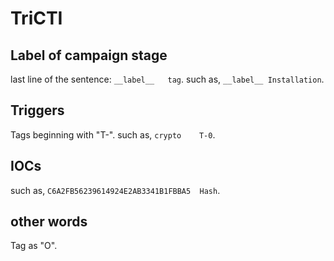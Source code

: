 # TriCTI

## Label of campaign stage
last line of the sentence: `__label__	tag`.
such as, `__label__	Installation`.

## Triggers
Tags beginning with "T-".
such as, `crypto	T-0`.

## IOCs
such as, `C6A2FB56239614924E2AB3341B1FBBA5	Hash`.

## other words
Tag as "O".
